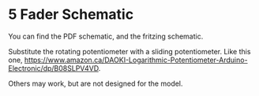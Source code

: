 # 5 Fader Schematic
You can find the PDF schematic, and the fritzing schematic. 

Substitute the rotating potentiometer with a sliding potentiometer. Like this one, https://www.amazon.ca/DAOKI-Logarithmic-Potentiometer-Arduino-Electronic/dp/B08SLPV4VD.

Others may work, but are not designed for the model. 